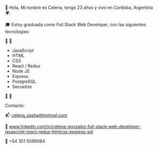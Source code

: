 👋 Hola, Mi nonbre es Celena, tengo 23 años y vivo en Cordoba, Argentina 🌍.

🎓 Estoy graduada como Full Stack Web Developer, con las siguientes tecnologias: 

 🔨 🔧
 
- JavaScript
- HTML
- CSS
- React / Redux
- Node JS
- Express
- PostgreSQL
- Secuelize

🔨 🔧

Contacto:

📬 celena_sasha@hotmail.com

💼 www.linkedin.com/in/celena-gonzalez-full-stack-web-developer-javascript-react-redux-htmlcss-express-sql

📱  +54 351 5099084




